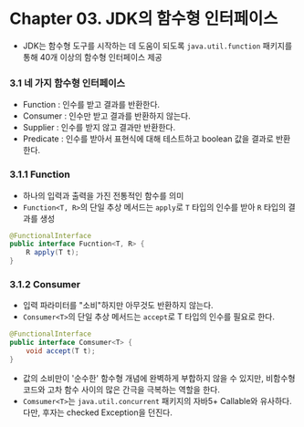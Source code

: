 # Chapter 03. JDK의 함수형 인터페이스

- JDK는 함수형 도구를 시작하는 데 도움이 되도록 `java.util.function` 패키지를 통해 40개 이상의 함수형 인터페이스 제공

### 3.1 네 가지 함수형 인터페이스
- Function : 인수를 받고 결과를 반환한다.
- Consumer : 인수만 받고 결과를 반환하지 않는다.
- Supplier : 인수를 받지 않고 결과만 반환한다.
- Predicate : 인수를 받아서 표현식에 대해 테스트하고 boolean 값을 결과로 반환한다.


### 3.1.1 Function
- 하나의 입력과 출력을 가진 전통적인 함수를 의미
- `Function<T, R>`의 단일 추상 메서드는 `apply`로 `T` 타입의 인수를 받아 `R` 타입의 결과를 생성
```java
@FunctionalInterface
public interface Fucntion<T, R> {
    R apply(T t);
}
```

### 3.1.2 Consumer
- 입력 파라미터를 "소비"하지만 아무것도 반환하지 않는다.
- `Consumer<T>`의 단일 추상 메서드는 `accept`로 T 타입의 인수를 필요로 한다.
```java
@FunctionalInterface
public interface Comsumer<T> {
    void accept(T t);
}
```
- 값의 소비만이 '순수한' 함수형 개념에 완벽하게 부합하지 않을 수 있지만, 비함수형 코드와 고차 함수 사이의 많은 간극을 극복하는 역할을 한다.
- `Comsumer<T>`는 `java.util.concurrent` 패키지의 자바5+ Callable<V>와 유사하다. 다만, 후자는 checked Exception을 던진다.